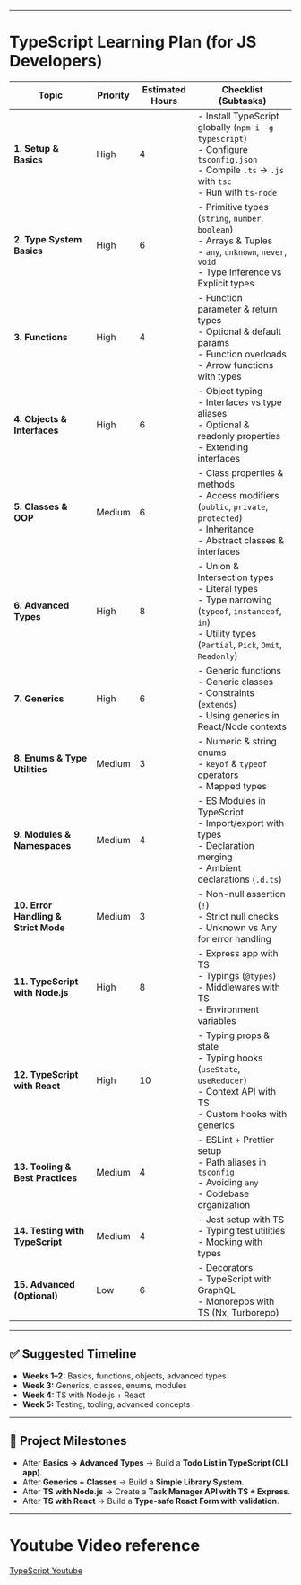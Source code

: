 
---
# **TypeScript Learning Plan (for JS Developers)**

| Topic                                | Priority | Estimated Hours | Checklist (Subtasks)                                                                                                                                          |
| ------------------------------------ | -------- | --------------- | ------------------------------------------------------------------------------------------------------------------------------------------------------------- |
| **1. Setup & Basics**                | High     | 4               | - Install TypeScript globally (`npm i -g typescript`)<br>- Configure `tsconfig.json`<br>- Compile `.ts` → `.js` with `tsc`<br>- Run with `ts-node`            |
| **2. Type System Basics**            | High     | 6               | - Primitive types (`string`, `number`, `boolean`)<br>- Arrays & Tuples<br>- `any`, `unknown`, `never`, `void`<br>- Type Inference vs Explicit types           |
| **3. Functions**                     | High     | 4               | - Function parameter & return types<br>- Optional & default params<br>- Function overloads<br>- Arrow functions with types                                    |
| **4. Objects & Interfaces**          | High     | 6               | - Object typing<br>- Interfaces vs type aliases<br>- Optional & readonly properties<br>- Extending interfaces                                                 |
| **5. Classes & OOP**                 | Medium   | 6               | - Class properties & methods<br>- Access modifiers (`public`, `private`, `protected`)<br>- Inheritance<br>- Abstract classes & interfaces                     |
| **6. Advanced Types**                | High     | 8               | - Union & Intersection types<br>- Literal types<br>- Type narrowing (`typeof`, `instanceof`, `in`)<br>- Utility types (`Partial`, `Pick`, `Omit`, `Readonly`) |
| **7. Generics**                      | High     | 6               | - Generic functions<br>- Generic classes<br>- Constraints (`extends`)<br>- Using generics in React/Node contexts                                              |
| **8. Enums & Type Utilities**        | Medium   | 3               | - Numeric & string enums<br>- `keyof` & `typeof` operators<br>- Mapped types                                                                                  |
| **9. Modules & Namespaces**          | Medium   | 4               | - ES Modules in TypeScript<br>- Import/export with types<br>- Declaration merging<br>- Ambient declarations (`.d.ts`)                                         |
| **10. Error Handling & Strict Mode** | Medium   | 3               | - Non-null assertion (`!`)<br>- Strict null checks<br>- Unknown vs Any for error handling                                                                     |
| **11. TypeScript with Node.js**      | High     | 8               | - Express app with TS<br>- Typings (`@types`)<br>- Middlewares with TS<br>- Environment variables                                                             |
| **12. TypeScript with React**        | High     | 10              | - Typing props & state<br>- Typing hooks (`useState`, `useReducer`)<br>- Context API with TS<br>- Custom hooks with generics                                  |
| **13. Tooling & Best Practices**     | Medium   | 4               | - ESLint + Prettier setup<br>- Path aliases in `tsconfig`<br>- Avoiding `any`<br>- Codebase organization                                                      |
| **14. Testing with TypeScript**      | Medium   | 4               | - Jest setup with TS<br>- Typing test utilities<br>- Mocking with types                                                                                       |
| **15. Advanced (Optional)**          | Low      | 6               | - Decorators<br>- TypeScript with GraphQL<br>- Monorepos with TS (Nx, Turborepo)                                                                              |

---

## ✅ Suggested Timeline

* **Weeks 1–2:** Basics, functions, objects, advanced types
* **Week 3:** Generics, classes, enums, modules
* **Week 4:** TS with Node.js + React
* **Week 5:** Testing, tooling, advanced concepts

---

## 🎯 Project Milestones

* After **Basics → Advanced Types** → Build a **Todo List in TypeScript (CLI app)**.
* After **Generics + Classes** → Build a **Simple Library System**.
* After **TS with Node.js** → Create a **Task Manager API with TS + Express**.
* After **TS with React** → Build a **Type-safe React Form with validation**.

---
# Youtube Video reference
[TypeScript Youtube](https://youtu.be/BwuLxPH8IDs?si=1jqvNSxgr9aZvRqe)
